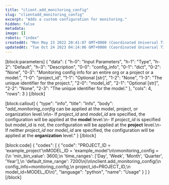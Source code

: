 ```yaml
---
title: "client.add_monitoring_config"
slug: "clientadd_monitoring_config"
excerpt: "Adds a custom configuration for monitoring."
hidden: false
metadata: 
image: []
robots: "index"
createdAt: "Mon May 23 2022 20:41:07 GMT+0000 (Coordinated Universal Time)"
updatedAt: "Tue Oct 24 2023 04:14:06 GMT+0000 (Coordinated Universal Time)"
---
```

[block:parameters]
{
  "data": {
    "h-0": "Input Parameters",
    "h-1": "Type",
    "h-2": "Default",
    "h-3": "Description",
    "0-0": "config_info",
    "0-1": "dict",
    "0-2": "None",
    "0-3": "Monitoring config info for an entire org or a project or a model.",
    "1-0": "project_id",
    "1-1": "Optional [str]",
    "1-2": "None",
    "1-3": "The unique identifier for the project.",
    "2-0": "model_id",
    "2-1": "Optional [str]",
    "2-2": "None",
    "2-3": "The unique identifier for the model."
  },
  "cols": 4,
  "rows": 3
}
[/block]

[block:callout]
{
  "type": "info",
  "title": "Info",
  "body": "*add_monitoring_config* can be applied at the model, project, or organization level.\n\n- If *project_id* and *model_id* are specified, the configuration will be applied at the **model** level.\n- If *project_id* is specified but model_id is not, the configuration will be applied at the **project** level.\n- If neither *project_id* nor *model_id* are specified, the configuration will be applied at the **organization** level."
}
[/block]

[block:code]
{
  "codes": [
    {
      "code": "PROJECT_ID = 'example_project'\nMODEL_ID = 'example_model'\n\nmonitoring_config = {\n    'min_bin_value': 3600,\n    'time_ranges': ['Day', 'Week', 'Month', 'Quarter', 'Year'],\n    'default_time_range': 7200\n}\n\nclient.add_monitoring_config(\n    config_info=monitoring_config,\n    project_id=PROJECT_ID,\n    model_id=MODEL_ID\n)",
      "language": "python",
      "name": "Usage"
    }
  ]
}
[/block]